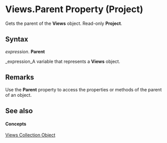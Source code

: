 
# Views.Parent Property (Project)

Gets the parent of the  **Views** object. Read-only **Project**.


## Syntax

 _expression_. **Parent**

 _expression_A variable that represents a  **Views** object.


## Remarks

Use the  **Parent** property to access the properties or methods of the parent of an object.


## See also


#### Concepts


 [Views Collection Object](53717121-f6da-d762-af97-15a819ea5d82.md)
